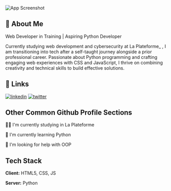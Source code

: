 ![App Screenshot](https://res.cloudinary.com/dxub0smsi/image/upload/v1733176430/wkscyuexjiity4qf3pmj.png)

## 🚀 About Me
Web Developer in Training | Aspiring Python Developer

Currently studying web development and cybersecurity at La Plateforme_ , I am transitioning into tech after a self-taught journey alongside a prior professional career. Passionate about Python programming and crafting engaging web experiences with CSS and JavaScript, I thrive on combining creativity and technical skills to build effective solutions.

## 🔗 Links
[![linkedin](https://img.shields.io/badge/linkedin-0A66C2?style=for-the-badge&logo=linkedin&logoColor=white)](https://www.linkedin.com/in/alexandre-kegresse-81678933b/)
[![twitter](https://img.shields.io/badge/twitter-1DA1F2?style=for-the-badge&logo=twitter&logoColor=white)](https://x.com/elonmusk)

## Other Common Github Profile Sections
👩‍💻 I'm currently studying in La Plateforme

🧠 I'm currently learning Python

🤔 I'm looking for help with OOP

## Tech Stack

**Client:** HTML5, CSS, JS

**Server:** Python
